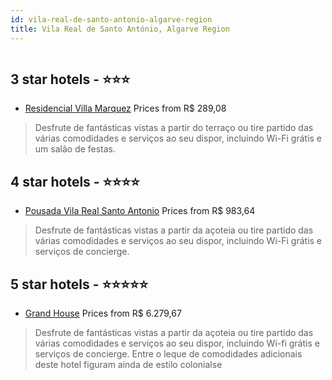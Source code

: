 ```yaml
---
id: vila-real-de-santo-antonio-algarve-region
title: Vila Real de Santo António, Algarve Region
---
```


<center><img src="https://i.travelapi.com/hotels/37000000/36290000/36285800/36285738/06186974_z.jpg" alt="" /></center>


##  3 star hotels - ⭐️⭐️⭐️

-    [Residencial Villa Marquez](https://us.hurb.com/hotels/vila-real-de-santo-antonio/residencial-villa-marquez-HT-W2S5?cmp=18055) Prices from R$ 289,08
   > Desfrute de fantásticas vistas a partir do terraço ou tire partido das várias comodidades e serviços ao seu dispor, incluindo Wi-Fi grátis e um salão de festas.

##  4 star hotels - ⭐️⭐️⭐️⭐️

-    [Pousada Vila Real Santo Antonio](https://us.hurb.com/hotels/vila-real-de-santo-antonio/pousada-vila-real-santo-antonio-HT-5RBZ?cmp=18055) Prices from R$ 983,64
   > Desfrute de fantásticas vistas a partir da açoteia ou tire partido das várias comodidades e serviços ao seu dispor, incluindo Wi-Fi grátis e serviços de concierge.

##  5 star hotels - ⭐️⭐️⭐️⭐️⭐️

-    [Grand House](https://us.hurb.com/hotels/vila-real-de-santo-antonio/grand-house-HT-1BIZ?cmp=18055) Prices from R$ 6.279,67
   > Desfrute de fantásticas vistas a partir da açoteia ou tire partido das várias comodidades e serviços ao seu dispor, incluindo Wi-fi grátis e serviços de concierge. Entre o leque de comodidades adicionais deste hotel figuram ainda de estilo colonialse
